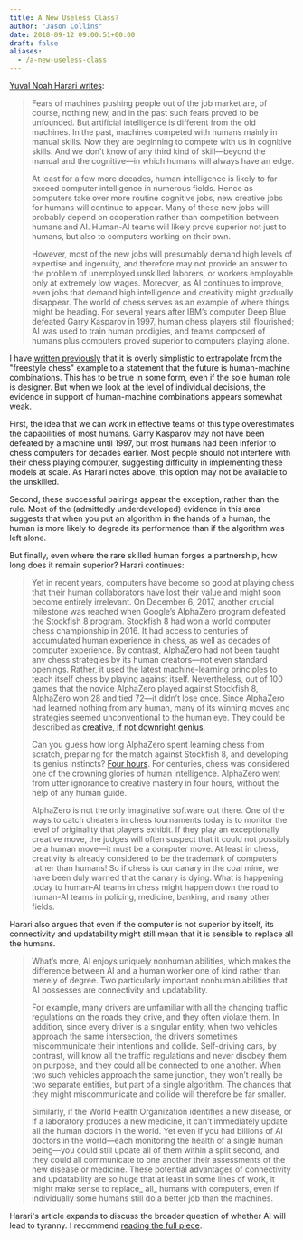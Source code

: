 ```yaml
---
title: A New Useless Class?
author: "Jason Collins"
date: 2018-09-12 09:00:51+00:00
draft: false
aliases:
  - /a-new-useless-class
---
```


[Yuval Noah Harari writes](https://www.theatlantic.com/magazine/archive/2018/10/yuval-noah-harari-technology-tyranny/568330/):

>Fears of machines pushing people out of the job market are, of course, nothing new, and in the past such fears proved to be unfounded. But artificial intelligence is different from the old machines. In the past, machines competed with humans mainly in manual skills. Now they are beginning to compete with us in cognitive skills. And we don’t know of any third kind of skill—beyond the manual and the cognitive—in which humans will always have an edge.
>
>At least for a few more decades, human intelligence is likely to far exceed computer intelligence in numerous fields. Hence as computers take over more routine cognitive jobs, new creative jobs for humans will continue to appear. Many of these new jobs will probably depend on cooperation rather than competition between humans and AI. Human-AI teams will likely prove superior not just to humans, but also to computers working on their own.
>
>However, most of the new jobs will presumably demand high levels of expertise and ingenuity, and therefore may not provide an answer to the problem of unemployed unskilled laborers, or workers employable only at extremely low wages. Moreover, as AI continues to improve, even jobs that demand high intelligence and creativity might gradually disappear. The world of chess serves as an example of where things might be heading. For several years after IBM’s computer Deep Blue defeated Garry Kasparov in 1997, human chess players still flourished; AI was used to train human prodigies, and teams composed of humans plus computers proved superior to computers playing alone.

I have [written previously](https://behavioralscientist.org/dont-touch-computer/) that it is overly simplistic to extrapolate from the "freestyle chess" example to a statement that the future is human-machine combinations. This has to be true in some form, even if the sole human role is designer. But when we look at the level of individual decisions, the evidence in support of human-machine combinations appears somewhat weak.

First, the idea that we can work in effective teams of this type overestimates the capabilities of most humans. Garry Kasparov may not have been defeated by a machine until 1997, but most humans had been inferior to chess computers for decades earlier. Most people should not interfere with their chess playing computer, suggesting difficulty in implementing these models at scale. As Harari notes above, this option may not be available to the unskilled.

Second, these successful pairings appear the exception, rather than the rule. Most of the (admittedly underdeveloped) evidence in this area suggests that when you put an algorithm in the hands of a human, the human is more likely to degrade its performance than if the algorithm was left alone.

But finally, even where the rare skilled human forges a partnership, how long does it remain superior? Harari continues:

>Yet in recent years, computers have become so good at playing chess that their human collaborators have lost their value and might soon become entirely irrelevant. On December 6, 2017, another crucial milestone was reached when Google’s AlphaZero program defeated the Stockfish 8 program. Stockfish 8 had won a world computer chess championship in 2016. It had access to centuries of accumulated human experience in chess, as well as decades of computer experience. By contrast, AlphaZero had not been taught any chess strategies by its human creators—not even standard openings. Rather, it used the latest machine-learning principles to teach itself chess by playing against itself. Nevertheless, out of 100 games that the novice AlphaZero played against Stockfish 8, AlphaZero won 28 and tied 72—it didn’t lose once. Since AlphaZero had learned nothing from any human, many of its winning moves and strategies seemed unconventional to the human eye. They could be described as [creative, if not downright genius](https://www.theatlantic.com/technology/archive/2017/10/alphago-zero-the-ai-that-taught-itself-go/543450/).
>
>Can you guess how long AlphaZero spent learning chess from scratch, preparing for the match against Stockfish 8, and developing its genius instincts? [Four hours](https://www.newsweek.com/google-ai-chess-player-champion-741168). For centuries, chess was considered one of the crowning glories of human intelligence. AlphaZero went from utter ignorance to creative mastery in four hours, without the help of any human guide.
>
>AlphaZero is not the only imaginative software out there. One of the ways to catch cheaters in chess tournaments today is to monitor the level of originality that players exhibit. If they play an exceptionally creative move, the judges will often suspect that it could not possibly be a human move—it must be a computer move. At least in chess, creativity is already considered to be the trademark of computers rather than humans! So if chess is our canary in the coal mine, we have been duly warned that the canary is dying. What is happening today to human-AI teams in chess might happen down the road to human-AI teams in policing, medicine, banking, and many other fields.

Harari also argues that even if the computer is not superior by itself, its connectivity and updatability might still mean that it is sensible to replace all the humans.

>What’s more, AI enjoys uniquely nonhuman abilities, which makes the difference between AI and a human worker one of kind rather than merely of degree. Two particularly important nonhuman abilities that AI possesses are connectivity and updatability.
>
>For example, many drivers are unfamiliar with all the changing traffic regulations on the roads they drive, and they often violate them. In addition, since every driver is a singular entity, when two vehicles approach the same intersection, the drivers sometimes miscommunicate their intentions and collide. Self-driving cars, by contrast, will know all the traffic regulations and never disobey them on purpose, and they could all be connected to one another. When two such vehicles approach the same junction, they won’t really be two separate entities, but part of a single algorithm. The chances that they might miscommunicate and collide will therefore be far smaller.
>
>Similarly, if the World Health Organization identifies a new disease, or if a laboratory produces a new medicine, it can’t immediately update all the human doctors in the world. Yet even if you had billions of AI doctors in the world—each monitoring the health of a single human being—you could still update all of them within a split second, and they could all communicate to one another their assessments of the new disease or medicine. These potential advantages of connectivity and updatability are so huge that at least in some lines of work, it might make sense to replace_ all_ humans with computers, even if individually some humans still do a better job than the machines.

Harari's article expands to discuss the broader question of whether AI will lead to tyranny. I recommend [reading the full piece](https://www.theatlantic.com/magazine/archive/2018/10/yuval-noah-harari-technology-tyranny/568330/).


